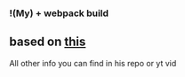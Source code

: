 ### !(My) + webpack build
## based on <a href="https://github.com/vladilenm/webpack-2020">this</a>
<p>All other info you can find in his repo or yt vid</p>
